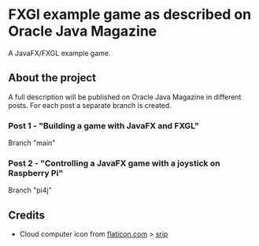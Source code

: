 # FXGl example game as described on Oracle Java Magazine

A JavaFX/FXGL example game.

## About the project

A full description will be published on Oracle Java Magazine in different posts.
For each post a separate branch is created.

### Post 1 - "Building a game with JavaFX and FXGL"

Branch "main"

### Post 2 - "Controlling a JavaFX game with a joystick on Raspberry Pi"

Branch "pi4j"
  
  

## Credits

* Cloud computer icon from [flaticon.com](https://www.flaticon.com) > [srip](https://www.flaticon.com/authors/srip)